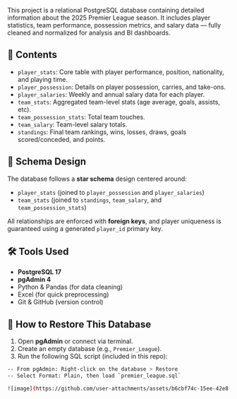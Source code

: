 This project is a relational PostgreSQL database containing detailed information about the 2025 Premier League season. It includes player statistics, team performance, possession metrics, and salary data — fully cleaned and normalized for analysis and BI dashboards.

## 📂 Contents

- `player_stats`: Core table with player performance, position, nationality, and playing time.
- `player_possession`: Details on player possession, carries, and take-ons.
- `player_salaries`: Weekly and annual salary data for each player.
- `team_stats`: Aggregated team-level stats (age average, goals, assists, etc).
- `team_possession_stats`: Total team touches.
- `team_salary`: Team-level salary totals.
- `standings`: Final team rankings, wins, losses, draws, goals scored/conceded, and points.

## 🧩 Schema Design

The database follows a **star schema** design centered around:

- `player_stats` (joined to `player_possession` and `player_salaries`)
- `team_stats` (joined to `standings`, `team_salary`, and `team_possession_stats`)

All relationships are enforced with **foreign keys**, and player uniqueness is guaranteed using a generated `player_id` primary key.

## 🛠️ Tools Used

- **PostgreSQL 17**
- **pgAdmin 4**
- Python & Pandas (for data cleaning)
- Excel (for quick preprocessing)
- Git & GitHub (version control)

## 🔁 How to Restore This Database

1. Open **pgAdmin** or connect via terminal.
2. Create an empty database (e.g., `Premier_League`).
3. Run the following SQL script (included in this repo):

```bash
-- From pgAdmin: Right-click on the database > Restore
-- Select Format: Plain, then load `premier_league.sql`

![image](https://github.com/user-attachments/assets/b6cbf74c-15ee-42e8-a66a-7020a6a8bc0d)
